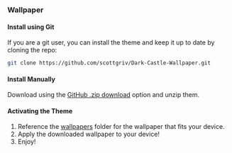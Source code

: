 ### Wallpaper

#### Install using Git

If you are a git user, you can install the theme and keep it up to date by cloning the repo:

```bash
git clone https://github.com/scottgriv/Dark-Castle-Wallpaper.git
```

#### Install Manually

Download using the [GitHub .zip download](https://github.com/scottgriv/Dark-Castle-Wallpaper/archive/main.zip) option and unzip them.

#### Activating the Theme

1. Reference the [wallpapers](./wallpapers/) folder for the wallpaper that fits your device.
2. Apply the downloaded wallpaper to your device!
3. Enjoy!
